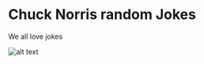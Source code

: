 # Chuck Norris random Jokes
We all love jokes


![alt text](https://github.com/ROL4ND909/chucknorris/blob/main/image.jpg?raw=true)
